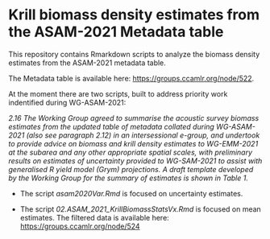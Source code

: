 # Krill biomass density estimates from the ASAM-2021 Metadata table

This repository contains Rmarkdown scripts to analyze the biomass density estimates from the ASAM-2021 metadata table.

The Metadata table is available here: https://groups.ccamlr.org/node/522.

At the moment there are two scripts, built to address priority work indentified during WG-ASAM-2021:

*2.16 The Working Group agreed to summarise the acoustic survey biomass estimates from the updated table of metadata collated during WG-ASAM-2021 (also see paragraph 2.12) in an intersessional e-group, and undertook to provide advice on biomass and krill density estimates to  WG-EMM-2021  at  the subarea  and  any  other  appropriate  spatial  scales,  with  preliminary  results  on  estimates  of  uncertainty  provided  to  WG-SAM-2021  to  assist  with  generalised  R  yield  model  (Grym)  projections. A  draft  template  developed  by  the  Working  Group  for  the  summary of estimates is shown in Table 1.*

- The script _asam2020Var.Rmd_ is focused on uncertainty estimates. 

- The script _02.ASAM_2021_KrillBiomassStatsVx.Rmd_ is focused on mean estimates. The filtered data is available here: https://groups.ccamlr.org/node/524

